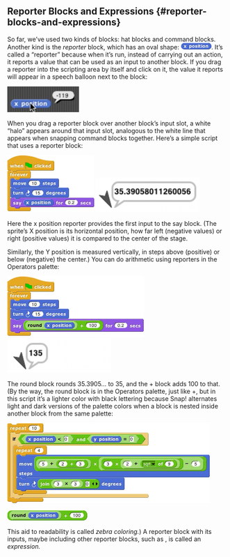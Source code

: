 ## Reporter Blocks and Expressions {#reporter-blocks-and-expressions}

So far, we’ve used two kinds of blocks: hat blocks and command blocks. Another kind is the _reporter_ block, which has an oval shape: ![image](SnapManual/Image_026.png). It’s called a “reporter” because when it’s run, instead of carrying out an action, it reports a value that can be used as an input to another block. If you drag a reporter into the scripting area by itself and click on it, the value it reports will appear in a speech balloon next to the block:

![image](SnapManual/Image_027.jpg)

When you drag a reporter block over another block’s input slot, a white “halo” appears around that input slot, analogous to the white line that appears when snapping command blocks together. Here’s a simple script that uses a reporter block:

![image](SnapManual/Image_028.png) ![image](SnapManual/Image_029.gif)

Here the x position reporter provides the first input to the say block. (The sprite’s X position is its horizontal position, how far left (negative values) or right (positive values) it is compared to the center of the stage.

Similarly, the Y position is measured vertically, in steps above (positive) or below (negative) the center.) You can do arithmetic using reporters in the Operators palette:

![image](SnapManual/Image_030.png) ![image](SnapManual/Image_031.gif)

The round block rounds 35.3905… to 35, and the + block adds 100 to that. (By the way, the round block is in the Operators palette, just like +, but in this script it’s a lighter color with black lettering because Snap! alternates light and dark versions of the palette colors when a block is nested inside another block from the same palette:

![image](SnapManual/Image_032.png)

![image](SnapManual/Image_033.png)

This aid to readability is called _zebra coloring._) A reporter block with its inputs, maybe including other reporter blocks, such as , is called an _expression._
